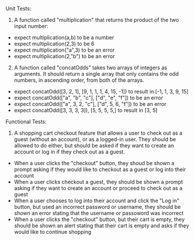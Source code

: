Unit Tests:

1. A function called "multiplication" that returns the product of the two input number:

- expect multiplication(a,b) to be a number
- expect multiplication(2,3) to be 6
- expect multiplication("a",3) to be an error
- expect multiplication(2,"b") to be an error


2. A function called "concatOdds" takes two arrays of integers as arguments. It should return a single array that only contains the odd numbers, in ascending order, from both of the arrays.

- expect concatOdd([3, 2, 1], [9, 1, 1, 1, 4, 15, -1]) to result in [-1, 1, 3, 9, 15]
- expect concatOdd(["a", "b", "c"], ["d", "e", "f"]) to be an error
- expect concatOdd(["a", 3, 2, "c"], ["d", 5, 6, "f"]) to be an error
- expect concatOdd([3, 3, 3, 3]), [5, 5, 5, 5,] to result in [3, 5]


Functional Tests: 

1. A shopping cart checkout feature that allows a user to check out as a guest (without an account), or as a logged-in user. They should be allowed to do either, but should be asked if they want to create an account or log in if they check out as a guest.

- When a user clicks the "checkout" button, they shoud be shown a prompt asking if they would like to checkout as a guest or log into their account
- When a user clicks checkout a guest, they should be shown a prompt asking if they want to create an account or proceed to check out as a guest 
- When a user chooses to log into their account and click the "Log in" button, but used an incorrect password or username, they should be shown an error stating that the username or passoword was incorrect
- When a user clicks the "checkout" button, but their cart is empty, they should be shown an alert stating that their cart is empty and asks if they would like to continue shopping
